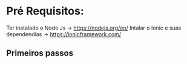 # Pré Requisitos:

Ter instalado o Node Js -> https://nodejs.org/en/ 
Intalar o Ionic e suas dependendias ->  https://ionicframework.com/

## Primeiros passos